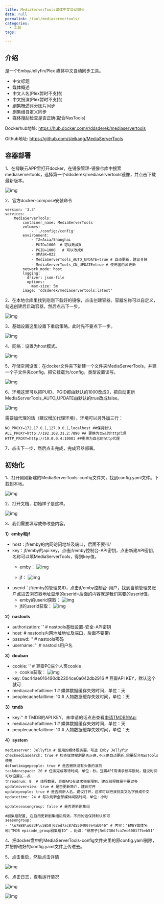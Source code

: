 ```yaml
---
title: MediaServerTools媒体中文自动同步
date: null
permalink: /tool/mediaservertools/
categories: 
  - 工具
tags: 
  - 
---
```


## 介绍
是一个Emby/Jellyfin/Plex 媒体中文自动同步工具。
- 中文标题
- 媒体概述
- 中文人名(Plex暂时不支持)
- 中文扮演(Plex暂时不支持)
- 剧集概述评分图片同步
- 剧集组自定义同步
- 媒体搜刮检查是否正确(配合NasTools)

Dockerhub地址: <https://hub.docker.com/r/ddsderek/mediaservertools>

Github地址: <https://github.com/sleikang/MediaServerTools>


## 容器部署

1、在绿联云APP里打开docker，在镜像管理-镜像仓库中搜索mediaservertools，选择第一个ddsderek/mediaservertools镜像，并点击下载最新版本。

![img](./img/0801.png)

2、官方docker-compose安装命令

```
version: '3.3'
services:
    MediaServerTools:
        container_name: MediaServerTools
        volumes:
            - './config:/config'
        environment:
            - TZ=Asia/Shanghai
            - PUID=1000  # 可以改成0
            - PGID=1000   # 可以改成0
            - UMASK=022
            - MediaServerTools_AUTO_UPDATE=true # 自动更新，建议关掉
            - MediaServerTools_CN_UPDATE=true # 使用国内源更新
        network_mode: host
        logging:
          driver: json-file
          options:
            max-size: 5m
        image: 'ddsderek/mediaservertools:latest'

```

2、在本地仓库里找到刚刚下载好的镜像，点击创建容器。容器名称可以自定义，勾选创建后启动容器，然后点击下一步。

![img](./img/0802.png)

3、基础设置这里设置下重启策略。此时先不要点下一步。

![img](./img/0803.png)

4、网络：设置为host模式。

![img](./img/0804.png)

5、存储空间设置：在docker文件夹下新建一个文件夹MediaServerTools，并建一个子文件夹config，把它挂载为/config，类型设置读写。

![img](./img/0805.png)

6、环境这里可以把PUID、PGID都由默认的1000改成0，把自动更新MediaServerTools_AUTO_UPDATE由默认的true改成false。

![img](./img/0806.png)

需要加代理的话（建议增加代理环境），环境可以另外加三行：
```
NO_PROXY=172.17.0.1,127.0.0.1,localhost ##保持默认
ALL_PROXY=http://192.168.31.2:7890 ## 更换为自己的http代理
HTTP_PROXY=http://10.0.0.4:10081 ##更换为自己的http代理
```
7、点击下一步，然后点击完成，完成容器部署。

## 初始化

1、打开刚刚新建的MediaServerTools-config文件夹，找到config.yaml文件。下载到本地。

![img](./img/0807.png)

2、打开文档，初始样子是这样。

![img](./img/0808.png)

3、我们需要填写或修改些内容。

**1）emby和jf**

- host：jf/emby的内网访问地址及端口，后面不要带/
- key：jf/emby的api key，点击jf/emby控制台-API密钥，点击新建API密钥，名称可以填MediaServerTools，得到key值。
  - emby：
      ![img](./img/0810.png)
    
  - jf：
      ![img](./img/0812.png)
- userid：jf/emby的管理员ID，点击jf/emby控制台-用户，找到当前管理员账户点进去浏览器地址显示的userid=后面的内容就是我们需要的userid值。
  - emby的userid获取：
      ![img](./img/0809.png)
  - jf的userid获取：
      ![img](./img/0811.png)

**2）nastools**
- authorization: ''  # nastools基础设置-安全-API密钥
- host:   # nastools内网地址地址及端口，后面不要带/
- passwd: ''  # nastools密码
- username: ''  # nastools用户名

**3）douban**
- cookie: ''  # 豆瓣PC端个人页cookie
  - cookie获取：
  ![img](./img/0813.png)
- key: 0ac44ae016490db2204ce0a042db2916  # 豆瓣API KEY，默认这个就可
- mediacachefailtime: 1  # 媒体数据缓存失效时间，单位：天
- peoplecachefailtime: 10 # 人物数据缓存失效时间，单位：天

**3）tmdb**
- key:''   # TMDB的API KEY，未申请的话点击查看[申请TMDB的Api](/other/tmdb_api/)
- mediacachefailtime: 1  # 媒体数据缓存失效时间，单位：天
- peoplecachefailtime: 10 # 人物数据缓存失效时间，单位：天

**4）system**
```
mediaserver: Jellyfin # 使用的媒体服务器，可选 Emby Jellyfin
checkmediasearch: true # 检查媒体搜刮是否正确,不正确自动更新,需要配合NasTools使用
delnotimagepeople: true # 是否删除没有头像的演员
taskdonespace: 20 # 任务完成等待时间，单位：秒。豆瓣API有请求频率限制，建议时间可以设置长一点
threadnum: 8  # 线程数量，豆瓣API有请求频率限制，建议线程数量不要过多
updateoverview: true # 是否更新简介，建议打开
updatepeople: true # 是否刷新人名，建议打开，这样可以把演员英文名字换成中文
updatetime: 24 # 每次刷新全部媒体间隔时间，单位：小时

updateseasongroup: false # 是否更新剧集组

#剧集组配置, 在启用更新剧集组后有效，不用的话保持默认即可
seasongroup:
- "\u7EB8\u623F\u5B50|62ed7ac87d5504007e4ab046" # 内容："EMBY媒体名称|TMDB episode_group剧集组ID" ，比如："纸房子|5eb730dfca7ec6001f7beb51"
```

4、把docker盘中的MediaServerTools-config文件夹里的原config.yaml删除，并把修改好的config.yaml文件上传进去。

5、点击重启，然后点击详情

![img](./img/0814.png)

6、点击日志，查看运行情况

![img](./img/0815.png)

![img](./img/0816.png)

















